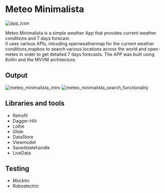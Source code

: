 # Meteo Minimalista
![app_icon](https://user-images.githubusercontent.com/24638656/185271443-043b0748-601d-406e-b426-5edfcbbf21b1.png)

Meteo Minimalista is a simple weather App that provides current weather conditions and 7 days forecast.  
It uses various APIs, inlcuding openweathermap for the current weather conditions,mapbox to search various locations across the world and open-meteo in order to get detailed 7 days forecasts.
The APP was built using Kotlin and the MVVM architecture.

## Output
![meteo_minimalista_intro](https://user-images.githubusercontent.com/24638656/185263983-6b6e4f2e-370b-4c31-82db-507c7cd9313c.gif)
![meteo_minimalista_search_functionality](https://user-images.githubusercontent.com/24638656/185263991-09d4ccb1-84f8-4ce8-850d-c95f29bbdc3a.gif)

## Libraries and tools
- Retrofit
- Dagger-Hilt
- Lottie
- Glide
- DataStore
- Viewmodel
- Savedstatehandle
- LiveData
## Testing
- Mockito
- Roboelectric

